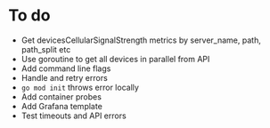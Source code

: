 # To do

- Get devicesCellularSignalStrength metrics by server_name, path, path_split etc
- Use goroutine to get all devices in parallel from API
- Add command line flags
- Handle and retry errors
- `go mod init` throws error locally
- Add container probes
- Add Grafana template
- Test timeouts and API errors
